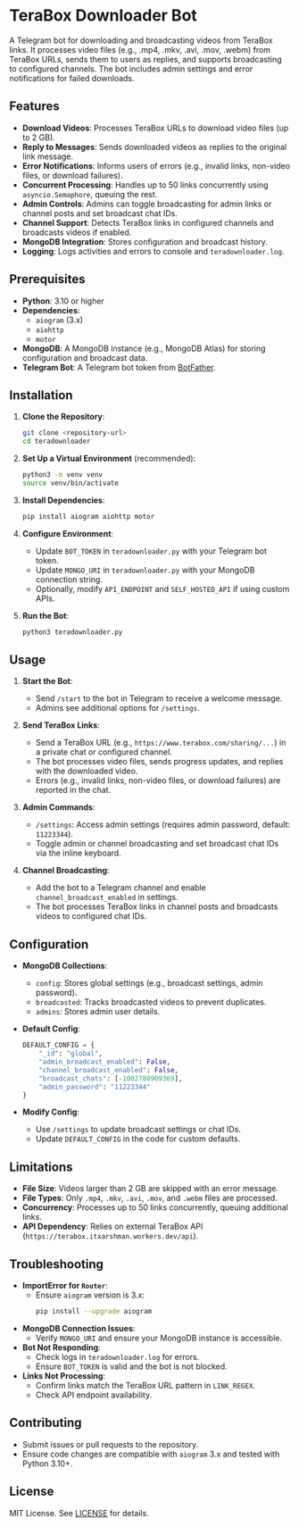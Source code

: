 # TeraBox Downloader Bot

A Telegram bot for downloading and broadcasting videos from TeraBox links. It processes video files (e.g., .mp4, .mkv, .avi, .mov, .webm) from TeraBox URLs, sends them to users as replies, and supports broadcasting to configured channels. The bot includes admin settings and error notifications for failed downloads.

## Features
- **Download Videos**: Processes TeraBox URLs to download video files (up to 2 GB).
- **Reply to Messages**: Sends downloaded videos as replies to the original link message.
- **Error Notifications**: Informs users of errors (e.g., invalid links, non-video files, or download failures).
- **Concurrent Processing**: Handles up to 50 links concurrently using `asyncio.Semaphore`, queuing the rest.
- **Admin Controls**: Admins can toggle broadcasting for admin links or channel posts and set broadcast chat IDs.
- **Channel Support**: Detects TeraBox links in configured channels and broadcasts videos if enabled.
- **MongoDB Integration**: Stores configuration and broadcast history.
- **Logging**: Logs activities and errors to console and `teradownloader.log`.

## Prerequisites
- **Python**: 3.10 or higher
- **Dependencies**:
  - `aiogram` (3.x)
  - `aiohttp`
  - `motor`
- **MongoDB**: A MongoDB instance (e.g., MongoDB Atlas) for storing configuration and broadcast data.
- **Telegram Bot**: A Telegram bot token from [BotFather](https://t.me/BotFather).

## Installation

1. **Clone the Repository**:
   ```bash
   git clone <repository-url>
   cd teradownloader
   ```

2. **Set Up a Virtual Environment** (recommended):
   ```bash
   python3 -m venv venv
   source venv/bin/activate
   ```

3. **Install Dependencies**:
   ```bash
   pip install aiogram aiohttp motor
   ```

4. **Configure Environment**:
   - Update `BOT_TOKEN` in `teradownloader.py` with your Telegram bot token.
   - Update `MONGO_URI` in `teradownloader.py` with your MongoDB connection string.
   - Optionally, modify `API_ENDPOINT` and `SELF_HOSTED_API` if using custom APIs.

5. **Run the Bot**:
   ```bash
   python3 teradownloader.py
   ```

## Usage

1. **Start the Bot**:
   - Send `/start` to the bot in Telegram to receive a welcome message.
   - Admins see additional options for `/settings`.

2. **Send TeraBox Links**:
   - Send a TeraBox URL (e.g., `https://www.terabox.com/sharing/...`) in a private chat or configured channel.
   - The bot processes video files, sends progress updates, and replies with the downloaded video.
   - Errors (e.g., invalid links, non-video files, or download failures) are reported in the chat.

3. **Admin Commands**:
   - `/settings`: Access admin settings (requires admin password, default: `11223344`).
   - Toggle admin or channel broadcasting and set broadcast chat IDs via the inline keyboard.

4. **Channel Broadcasting**:
   - Add the bot to a Telegram channel and enable `channel_broadcast_enabled` in settings.
   - The bot processes TeraBox links in channel posts and broadcasts videos to configured chat IDs.

## Configuration

- **MongoDB Collections**:
  - `config`: Stores global settings (e.g., broadcast settings, admin password).
  - `broadcasted`: Tracks broadcasted videos to prevent duplicates.
  - `admins`: Stores admin user details.
- **Default Config**:
  ```python
  DEFAULT_CONFIG = {
      "_id": "global",
      "admin_broadcast_enabled": False,
      "channel_broadcast_enabled": False,
      "broadcast_chats": [-1002780909369],
      "admin_password": "11223344"
  }
  ```

- **Modify Config**:
  - Use `/settings` to update broadcast settings or chat IDs.
  - Update `DEFAULT_CONFIG` in the code for custom defaults.

## Limitations
- **File Size**: Videos larger than 2 GB are skipped with an error message.
- **File Types**: Only `.mp4`, `.mkv`, `.avi`, `.mov`, and `.webm` files are processed.
- **Concurrency**: Processes up to 50 links concurrently, queuing additional links.
- **API Dependency**: Relies on external TeraBox API (`https://terabox.itxarshman.workers.dev/api`).

## Troubleshooting
- **ImportError for `Router`**:
  - Ensure `aiogram` version is 3.x:
    ```bash
    pip install --upgrade aiogram
    ```
- **MongoDB Connection Issues**:
  - Verify `MONGO_URI` and ensure your MongoDB instance is accessible.
- **Bot Not Responding**:
  - Check logs in `teradownloader.log` for errors.
  - Ensure `BOT_TOKEN` is valid and the bot is not blocked.
- **Links Not Processing**:
  - Confirm links match the TeraBox URL pattern in `LINK_REGEX`.
  - Check API endpoint availability.

## Contributing
- Submit issues or pull requests to the repository.
- Ensure code changes are compatible with `aiogram` 3.x and tested with Python 3.10+.

## License
MIT License. See [LICENSE](LICENSE) for details.